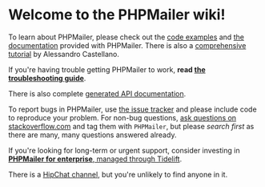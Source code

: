 # Welcome to the PHPMailer wiki! 

To learn about PHPMailer, please check out the [code examples](https://github.com/PHPMailer/PHPMailer/tree/master/examples) and [the documentation](https://github.com/PHPMailer/PHPMailer/tree/master/docs) provided with PHPMailer. There is also a [comprehensive tutorial](https://alexwebdevelop.com/phpmailer-tutorial/) by Alessandro Castellano.

If you're having trouble getting PHPMailer to work, **read [the troubleshooting guide](https://github.com/PHPMailer/PHPMailer/wiki/Troubleshooting)**.

There is also complete [generated API documentation](http://phpmailer.github.io/PHPMailer/).

To report bugs in PHPMailer, use [the issue tracker](https://github.com/PHPMailer/PHPMailer/issues) and please include code to reproduce your problem. For non-bug questions, [ask questions on stackoverflow.com](http://stackoverflow.com/questions/tagged/phpmailer) and tag them with `PHPMailer`, but please *search first* as there are many, many questions answered already.

If you're looking for long-term or urgent support, consider investing in [**PHPMailer for enterprise**, managed through Tidelift](https://github.com/PHPMailer/PHPMailer/wiki/PHPMailer-for-enterprise).

There is a [HipChat channel](https://www.hipchat.com/gJu0G9Xen), but you're unlikely to find anyone in it.